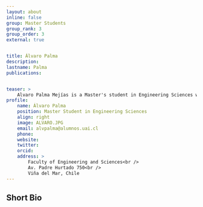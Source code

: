 ```yaml
---
layout: about
inline: false
group: Master Students
group_rank: 3
group_order: 3
external: true


title: Álvaro Palma 
description: 
lastname: Palma
publications: 


teaser: >
    Alvaro Palma Mejías is a Master's student in Engineering Sciences with a specialization in Industrial Engineering at Adolfo Ibáñez University. His research interests focus on operations management. His thesis explores discrete event simulation using Rockwell Arena software to propose improvements for a homecare service at a primary healthcare center (CESFAM) in Santiago. He is supervised by Professors Ruth Murrugarra and Jorge Acuña.
profile:
    name: Álvaro Palma 
    position: Master Student in Engineering Sciences
    align: right
    image: ALVARO.JPG
    email: alvpalma@alumnos.uai.cl
    phone: 
    website: 
    twitter: 
    orcid: 
    address: >
        Faculty of Engineering and Sciences<br />
        Av. Padre Hurtado 750<br />        
        Viña del Mar, Chile
---
```




## Short Bio
